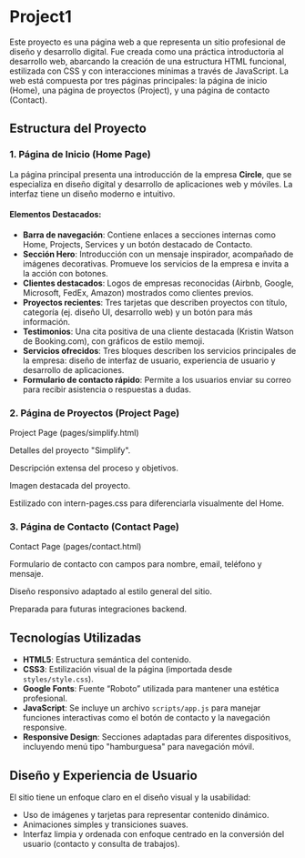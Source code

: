 # Project1  

Este proyecto es una página web a que representa un sitio profesional de diseño y desarrollo digital. Fue creada como una práctica introductoria al desarrollo web, abarcando la creación de una estructura HTML funcional, estilizada con CSS y con interacciones mínimas a través de JavaScript. La web está compuesta por tres páginas principales: la página de inicio (Home), una página de proyectos (Project), y una página de contacto (Contact).

## Estructura del Proyecto

### 1. Página de Inicio (Home Page)
La página principal presenta una introducción de la empresa **Circle**, que se especializa en diseño digital y desarrollo de aplicaciones web y móviles. La interfaz tiene un diseño moderno e intuitivo.

#### Elementos Destacados:
- **Barra de navegación**: Contiene enlaces a secciones internas como Home, Projects, Services y un botón destacado de Contacto.
- **Sección Hero**: Introducción con un mensaje inspirador, acompañado de imágenes decorativas. Promueve los servicios de la empresa e invita a la acción con botones.
- **Clientes destacados**: Logos de empresas reconocidas (Airbnb, Google, Microsoft, FedEx, Amazon) mostrados como clientes previos.
- **Proyectos recientes**: Tres tarjetas que describen proyectos con título, categoría (ej. diseño UI, desarrollo web) y un botón para más información.
- **Testimonios**: Una cita positiva de una cliente destacada (Kristin Watson de Booking.com), con gráficos de estilo memoji.
- **Servicios ofrecidos**: Tres bloques describen los servicios principales de la empresa: diseño de interfaz de usuario, experiencia de usuario y desarrollo de aplicaciones.
- **Formulario de contacto rápido**: Permite a los usuarios enviar su correo para recibir asistencia o respuestas a dudas.

### 2. Página de Proyectos (Project Page)

Project Page (pages/simplify.html)

Detalles del proyecto "Simplify".

Descripción extensa del proceso y objetivos.

Imagen destacada del proyecto.



Estilizado con intern-pages.css para diferenciarla visualmente del Home.


### 3. Página de Contacto (Contact Page)

Contact Page (pages/contact.html)

Formulario de contacto con campos para nombre, email, teléfono y mensaje.

Diseño responsivo adaptado al estilo general del sitio.

Preparada para futuras integraciones backend.

## Tecnologías Utilizadas

- **HTML5**: Estructura semántica del contenido.
- **CSS3**: Estilización visual de la página (importada desde `styles/style.css`).
- **Google Fonts**: Fuente “Roboto” utilizada para mantener una estética profesional.
- **JavaScript**: Se incluye un archivo `scripts/app.js` para manejar funciones interactivas como el botón de contacto y la navegación responsive.
- **Responsive Design**: Secciones adaptadas para diferentes dispositivos, incluyendo menú tipo "hamburguesa" para navegación móvil.

## Diseño y Experiencia de Usuario

El sitio tiene un enfoque claro en el diseño visual y la usabilidad:
- Uso de imágenes y tarjetas para representar contenido dinámico.
- Animaciones simples y transiciones suaves.
- Interfaz limpia y ordenada con enfoque centrado en la conversión del usuario (contacto y consulta de trabajos).



